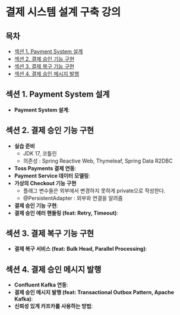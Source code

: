 # 결제 시스템 설계 구축 강의

## 목차
- [섹션 1. Payment System 설계](#섹션-1-payment-system-설계)
- [섹션 2. 결제 승인 기능 구현](#섹션-2-결제-승인-기능-구현)
- [섹션 3. 결제 복구 기능 구현](#섹션-3-결제-복구-기능-구현)
- [섹션 4. 결제 승인 메시지 발행](#섹션-4-결제-승인-메시지-발행)


## 섹션 1. Payment System 설계
- **Payment System 설계**: 

## 섹션 2. 결제 승인 기능 구현
- **실습 준비**
  - JDK 17, 코틀린
  - 의존성 : Spring Reactive Web, Thymeleaf, Spring Data R2DBC
- **Toss Payments 결제 연동**: 
- **Payment Service 데이터 모델링**: 
- **가상의 Checkout 기능 구현**
  - 플래그 변수들은 외부에서 변경하지 못하게 private으로 작성한다.
  - @PersistentAdapter : 외부와 연결을 알려줌
- **결제 승인 기능 구현**: 
- **결제 승인 에러 핸들링 (feat: Retry, Timeout)**: 

## 섹션 3. 결제 복구 기능 구현
- **결제 복구 서비스 (feat: Bulk Head, Parallel Processing)**: 

## 섹션 4. 결제 승인 메시지 발행
- **Confluent Kafka 연동**:
- **결제 승인 메시지 발행 (feat: Transactional Outbox Pattern, Apache Kafka)**: 
- **신뢰성 있게 카프카를 사용하는 방법**: 

